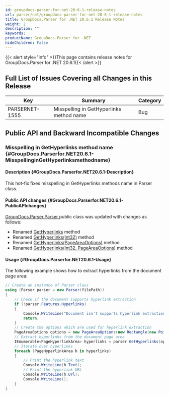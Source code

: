 ```yaml
---
id: groupdocs-parser-for-net-20-6-1-release-notes
url: parser/net/groupdocs-parser-for-net-20-6-1-release-notes
title: GroupDocs.Parser for .NET 20.6.1 Release Notes
weight: 2
description: ""
keywords: 
productName: GroupDocs.Parser for .NET
hideChildren: False
---
```

{{< alert style="info" >}}This page contains release notes for GroupDocs.Parser for .NET 20.6.1{{< /alert >}}


## Full List of Issues Covering all Changes in this Release

| Key | Summary | Category |
| --- | --- | --- |
| PARSERNET-1555 | Misspelling in GetHyperlinks method name | Bug |

## Public API and Backward Incompatible Changes

### Misspelling in GetHyperlinks method name {#GroupDocs.Parserfor.NET20.6.1-MisspellinginGetHyperlinksmethodname}

#### Description {#GroupDocs.Parserfor.NET20.6.1-Description}

This hot-fix fixes misspelling in GetHyperlinks methods name in Parser
class.

#### Public API changes {#GroupDocs.Parserfor.NET20.6.1-PublicAPIchanges}

[GroupDocs.Parser.Parser ](https://apireference.groupdocs.com/parser/net/groupdocs.parser/parser)public
class was updated with changes as follows:

*   Renamed
    [GetHyperlinks](https://apireference.groupdocs.com/parser/net/groupdocs.parser/parser/methods/gethyperlinks)
    method
*   Renamed [GetHyperlinks(Int32)](https://apireference.groupdocs.com/parser/net/groupdocs.parser.parser/gethyperlinks/methods/2)
    method
*   Renamed [GetHyperlinks(PageAreaOptions)](https://apireference.groupdocs.com/parser/net/groupdocs.parser.parser/gethyperlinks/methods/1)
    method
*   Renamed [GetHyperlinks(Int32,
    PageAreaOptions)](https://apireference.groupdocs.com/parser/net/groupdocs.parser.parser/gethyperlinks/methods/3)
    method

#### Usage {#GroupDocs.Parserfor.NET20.6.1-Usage}

The following example shows how to extract hyperlinks from the document
page area:

```csharp
// Create an instance of Parser class
using (Parser parser = new Parser(filePath))
{
    // Check if the document supports hyperlink extraction
    if (!parser.Features.Hyperlinks)
    {
        Console.WriteLine("Document isn't supports hyperlink extraction.");
        return;
    }
    // Create the options which are used for hyperlink extraction
    PageAreaOptions options = new PageAreaOptions(new Rectangle(new Point(380, 90), new Size(150, 50)));
    // Extract hyperlinks from the document page area
    IEnumerable<PageHyperlinkArea> hyperlinks = parser.GetHyperlinks(options);
    // Iterate over hyperlinks
    foreach (PageHyperlinkArea h in hyperlinks)
    {
        // Print the hyperlink text
        Console.WriteLine(h.Text);
        // Print the hyperlink URL
        Console.WriteLine(h.Url);
        Console.WriteLine();
    }
}
```
